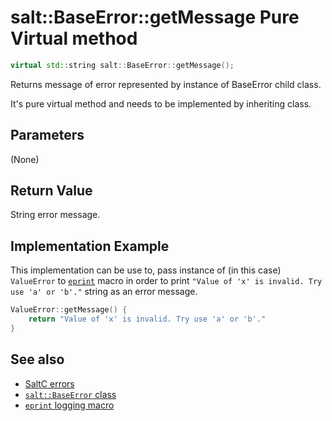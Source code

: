 # salt::BaseError::getMessage Pure Virtual method
```cpp
virtual std::string salt::BaseError::getMessage();
```
Returns message of error represented by instance of BaseError child class.

It's pure virtual method and needs to be implemented by inheriting class.

## Parameters
(None)

## Return Value
String error message.

## Implementation Example
This implementation can be use to, pass instance of (in this case) `ValueError` to [`eprint`](<eprint-link-placeholder>) macro in order to print `"Value of 'x' is invalid. Try use 'a' or 'b'."` string as an error message.
```cpp
ValueError::getMessage() {
    return "Value of 'x' is invalid. Try use 'a' or 'b'."
}
```

## See also
+ [SaltC errors](../README.md)
+ [`salt::BaseError` class](../../errors/BaseError/README.md)
+ [`eprint` logging macro](<eprint-link-placeholder>)